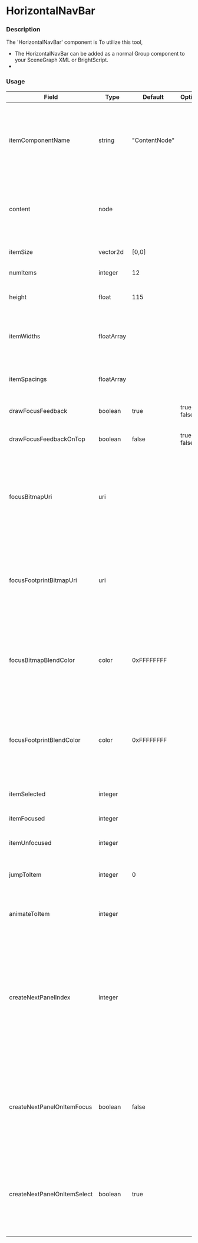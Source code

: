 # HorizontalNavBar

### Description
The 'HorizontalNavBar' component is 
To utilize this tool,
 - The HorizontalNavBar can be added as a normal Group component to your SceneGraph XML or BrightScript.
 - 

### Usage
| Field | Type | Default | Options | Required | AccessPermission | Description |
| ----------- | ----------- | ----------- | ----------- | ----------- | ----------- | ----------- |
| itemComponentName | string | "ContentNode"  | | false | READ_WRITE | Specifies the name of a XML component for the list items. An instance of this component is created on demand for each visible item of the list. The XML component must define a specific interface as detailed in MarkupList XML component below. |
| content | node | | | true | READ_WRITE | The content of the HorizontalNavBar. This should be a ContentNode with ContentNodes as its children where each one of those represents the content of one "tab" of the HorizontalNavBar. |
| itemSize | vector2d | [0,0] | | false | READ_WRITE | The size of each item in the HorizontalNavBar in the format `[width, height]`. |
| numItems | integer | 12 | | false | READ_WRITE | The total number of items in the HorizontalNavBar. |
| height | float | 115 | | false | READ_WRITE | The height of the HorizontalNavBar overall, can be used in conjunction with the itemWidths field. |
| itemWidths | floatArray | | | false | READ_WRITE | An array of widths for each item, can be used in conjunction with the height field to create a HorizontalNavBar where items are of differing widths. |
| itemSpacings | floatArray | | | false | READ_WRITE | An array of spacings between each item. The first position in the array is the space to the right of the first item in the HorizontalNavBar. |
| drawFocusFeedback | boolean | true | true, false | false | READ_WRITE | Specifies whether or not the focus indicator bitmap is displayed |
| drawFocusFeedbackOnTop | boolean | false | true, false | false | READ_WRITE | Specifies whether the focus indicator bitmap is drawn below or on top of the list items |
| focusBitmapUri | uri | | | false | READ_WRITE | Specifies the bitmap file used for the focus indicator when the list has focus. In most cases, this should be a 9-patch image that specifies both expandable regions as well as margins. Only set this field to specify a custom bitmap that differs in appearance from the default bitmap. | 
| focusFootprintBitmapUri | uri | | | false | READ_WRITE | Specifies the bitmap file used for the focus indicator when the list does not have focus. In most cases, this should be a 9-patch image that specifies both expandable regions as well as margins. Only set this field to specify a custom bitmap that differs in appearance from the default bitmap. |
| focusBitmapBlendColor | color | 0xFFFFFFFF | | false | READ_WRITE | Blend the graphic image specified by focusBitmapUri with the specified color. If set to the default, 0xFFFFFFFF, no color blending will occur. Set this field to show a focus indicator graphic image with a different color than the image specified by focusBitmapUri. |
| focusFootprintBlendColor | color | 0xFFFFFFFF  | | false | READ_WRITE | Blend the graphic image specified by focusFootprintBitmapUri with the specified color. If set to the default, 0xFFFFFFFF, no color blending will occur. Set this field to show a focus footprint indicator graphic image with a different color than the image specified by focusFootprintBitmapUri. |
| itemSelected | integer | | | | READ_ONLY | When a list item is selected, itemSelected is set to the index of the selected item. |
| itemFocused | integer | | | | READ_ONLY | When a list item gains the key focus, set to the index of the focused item. |
| itemUnfocused | integer | | | | READ_ONLY | When an item loses the key focus, set to the index of the unfocused item. |
| jumpToItem | integer | 0 | | false | WRITE_ONLY | When set to a valid item index, this causes the list to immediately update so that the specified index moves into the focus position. |
| animateToItem | integer | | | false | WRITE_ONLY | When set to a valid item index, this causes the list to quickly scroll so that the specified index moves into the focus position. |
| createNextPanelIndex | integer | | | | READ_ONLY | Similar to the createNextPanelIndex field in a ListPanel component, and so it bears the same name despite not using any panels. This field can be used in conjunction with the createNextPanelOnItemFocus or createNextPanelOnItemSelect fields. When either of those fields is true, the createNextPanelIndex will change to the focused or selected index and can be used to show appropriate content. |
| createNextPanelOnItemFocus | boolean | false | | | READ_WRITE | When set to true, the Create Next Panel mechanism is enabled (i.e. the createNextPanelIndex field will be set when a new item receives the focus). When set to false, the Create Next Panel mechanism is disabled (i.e. the createNextPanelIndex field will not be set when a new item receives the focus). |
| createNextPanelOnItemSelect | boolean | true | | | READ_WRITE | When set to true, the Create Next Panel mechanism is enabled (i.e. the createNextPanelIndex field will be set when a new item is selected). When set to false, the Create Next Panel mechanism is disabled (i.e. the createNextPanelIndex field will not be set when a new item is selected).|